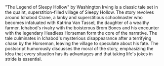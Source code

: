 "The Legend of Sleepy Hollow" by Washington Irving is a classic tale set in the quaint, superstition-filled village of Sleepy Hollow. The story revolves around Ichabod Crane, a lanky and superstitious schoolmaster who becomes infatuated with Katrina Van Tassel, the daughter of a wealthy farmer. Ichabod's rivalry with the boisterous Brom Bones and his encounter with the legendary Headless Horseman form the core of the narrative. The tale culminates in Ichabod's mysterious disappearance after a terrifying chase by the Horseman, leaving the village to speculate about his fate. The postscript humorously discusses the moral of the story, emphasizing the idea that every situation has its advantages and that taking life's jokes in stride is essential.
